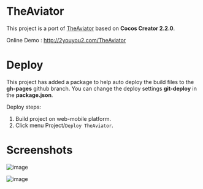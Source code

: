 # TheAviator

This project is a port of [TheAviator](https://github.com/yakudoo/TheAviator) based on **Cocos Creator 2.2.0**.

Online Demo : http://2youyou2.com/TheAviator

# Deploy

This project has added a package to help auto deploy the build files to the **gh-pages** github branch.
You can change the deploy settings **git-deploy** in the **package.json**.

Deploy steps: 
1. Build project on web-mobile platform.
2. Click menu Project/`Deploy TheAviator`.

# Screenshots

![image](https://user-images.githubusercontent.com/1862402/51579784-2f432700-1efd-11e9-8100-02a3e254f774.png)

![image](https://user-images.githubusercontent.com/1862402/51597436-363a5b80-1f36-11e9-91d5-78c288a960a9.png)

